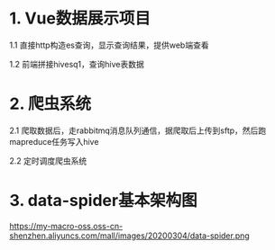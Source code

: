 # 1. Vue数据展示项目

  1.1 直接http构造es查询，显示查询结果，提供web端查看
  
  1.2 前端拼接hivesq1，查询hive表数据
  
# 2. 爬虫系统

  2.1 爬取数据后，走rabbitmq消息队列通信，据爬取后上传到sftp，然后跑mapreduce任务写入hive
  
  2.2 定时调度爬虫系统
  
# 3. data-spider基本架构图
 https://my-macro-oss.oss-cn-shenzhen.aliyuncs.com/mall/images/20200304/data-spider.png

